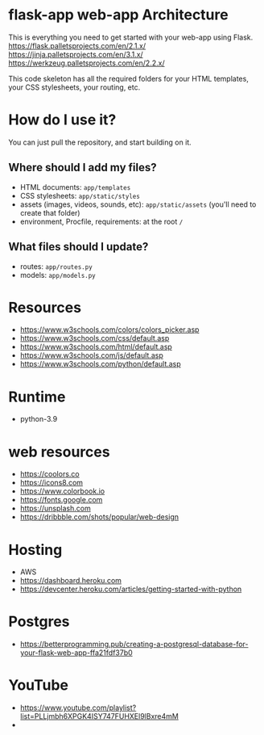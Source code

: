 # flask-app web-app Architecture
This is everything you need to get started with your web-app using Flask. 
https://flask.palletsprojects.com/en/2.1.x/
https://jinja.palletsprojects.com/en/3.1.x/
https://werkzeug.palletsprojects.com/en/2.2.x/

This code skeleton has all the required folders for your HTML templates, your CSS stylesheets, your routing, etc.

# How do I use it?
You can just pull the repository, and start building on it.

## Where should I add my files?

- HTML documents: `app/templates`
- CSS stylesheets: `app/static/styles`
- assets (images, videos, sounds, etc): `app/static/assets` (you'll need to create that folder)
- environment, Procfile, requirements: at the root `/`

## What files should I update?

- routes: `app/routes.py`
- models: `app/models.py`

# Resources
- https://www.w3schools.com/colors/colors_picker.asp
- https://www.w3schools.com/css/default.asp
- https://www.w3schools.com/html/default.asp
- https://www.w3schools.com/js/default.asp
- https://www.w3schools.com/python/default.asp


# Runtime
- python-3.9

# web resources
- https://coolors.co
- https://icons8.com
- https://www.colorbook.io
- https://fonts.google.com
- https://unsplash.com
- https://dribbble.com/shots/popular/web-design

# Hosting
- AWS
- https://dashboard.heroku.com
- https://devcenter.heroku.com/articles/getting-started-with-python

# Postgres
- https://betterprogramming.pub/creating-a-postgresql-database-for-your-flask-web-app-ffa21fdf37b0

# YouTube
- https://www.youtube.com/playlist?list=PLLjmbh6XPGK4ISY747FUHXEl9lBxre4mM
- 


